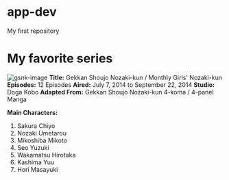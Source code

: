 # app-dev
My first repository

# My favorite series

![gsnk-image](https://cdn.myanimelist.net/images/anime/5/66083l.jpg)
**Title:** Gekkan Shoujo Nozaki-kun / Monthly Girls' Nozaki-kun
**Episodes:** 12 Episodes
**Aired:** July 7, 2014 to September 22, 2014
**Studio:** Doga Kobo
**Adapted From:** Gekkan Shoujo Nozaki-kun 4-koma / 4-panel Manga

**Main Characters:**
1. Sakura Chiyo
2. Nozaki Umetarou
3. Mikoshiba Mikoto
4. Seo Yuzuki
5. Wakamatsu Hirotaka
6. Kashima Yuu
7. Hori Masayuki
